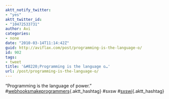 ```yaml
---
aktt_notify_twitter:
- "yes"
aktt_twitter_id:
- "10472533731"
author: Avi
categories:
- none
date: "2010-03-14T11:14:42Z"
guid: http://aviflax.com/post/programming-is-the-language-o/
id: 902
tags:
- tweet
title: '&#8220;Programming is the language o…'
url: /post/programming-is-the-language-o/
---
```

&#8220;Programming is the language of power.&#8221; #[webhooksmakeprogrammers](http://search.twitter.com/search?q=%23webhooksmakeprogrammers){.aktt_hashtag} #sxsw #[sxswi](http://search.twitter.com/search?q=%23sxswi){.aktt_hashtag}